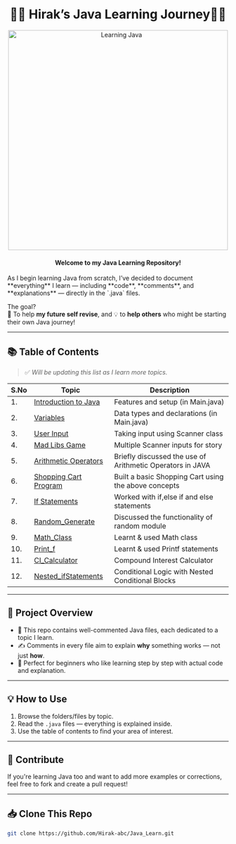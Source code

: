 <h1 align="center">🧑‍💻 Hirak’s Java Learning Journey🧑‍💻</h1>

<p align="center">
  <img src="https://media.giphy.com/media/qgQUggAC3Pfv687qPC/giphy.gif" alt="Learning Java" width="500">
</p>


<h4 align="center">Welcome to my Java Learning Repository!</h4> 
As I begin learning Java from scratch, I’ve decided to document **everything** I learn — including **code**, **comments**, and **explanations** — directly in the `.java` files.

The goal?  
📘 To help **my future self revise**, and 💡 to **help others** who might be starting their own Java journey!

---

## 📚 Table of Contents

> ✅ *Will be updating this list as I learn more topics.*

| S.No | Topic               | Description                        |
|------|---------------------|------------------------------------|
| 1.   | [Introduction to Java](#) | Features and setup (in Main.java)      |
| 2.   | [Variables](#)           | Data types and declarations  (in Main.java)      |
| 3.   | [User Input](#)          | Taking input using Scanner class  |
| 4.   | [Mad Libs Game](#)          | Multiple Scanner inputs for story  |
| 5.   | [Arithmetic Operators](#)          | Briefly discussed the use of Arithmetic Operators in JAVA  |
| 6.   | [Shopping Cart Program](#)          | Built a basic Shopping Cart using the above concepts   |
| 7.   | [If Statements](#)          | Worked with if,else if and else statements   |
| 8.   | [Random_Generate](#)          | Discussed the functionality of random module   |
| 9.   | [Math_Class](#)          | Learnt & used Math class  |
| 10.   | [Print_f](#)          | Learnt & used Printf statements  |
| 11.   | [CI_Calculator](#)          | Compound Interest Calculator  |
| 12.   | [Nested_ifStatements](#)          | Conditional Logic with Nested Conditional Blocks  |
---

## 🧭 Project Overview

- 📂 This repo contains well-commented Java files, each dedicated to a topic I learn.
- ✍️ Comments in every file aim to explain **why** something works — not just **how**.
- 📘 Perfect for beginners who like learning step by step with actual code and explanation.

---

## 💡 How to Use

1. Browse the folders/files by topic.
2. Read the `.java` files — everything is explained inside.
3. Use the table of contents to find your area of interest.

---

## 🤝 Contribute

If you're learning Java too and want to add more examples or corrections, feel free to fork and create a pull request!

---

## 📥 Clone This Repo

```bash
git clone https://github.com/Hirak-abc/Java_Learn.git
